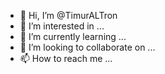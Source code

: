 - 👋 Hi, I’m @TimurALTron
- 👀 I’m interested in ...
- 🌱 I’m currently learning ...
- 💞️ I’m looking to collaborate on ...
- 📫 How to reach me ...

<!---
TimurALTron/TimurALTron is a ✨ special ✨ repository because its `README.md` (this file) appears on your GitHub profile.
You can click the Preview link to take a look at your changes.
--->
